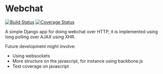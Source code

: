 # Webchat #

[![Build Status](https://travis-ci.org/dhedegaard/webchat.svg?branch=master)](https://travis-ci.org/dhedegaard/webchat)
[![Coverage Status](https://coveralls.io/repos/dhedegaard/webchat/badge.svg?branch=master)](https://coveralls.io/r/dhedegaard/webchat?branch=master)

A simple Django app for doing webchat over HTTP, it is implemented using long polling over AJAX using XHR.

Future development might involve:
- Using websockets
- More structure on the javascript, for instance using backbone.js
- Test coverage on javascript
